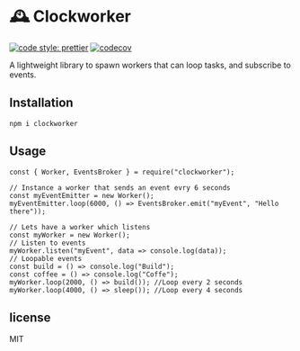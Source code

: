 # 🕰️ Clockworker

[![code style: prettier](https://img.shields.io/badge/code_style-prettier-ff69b4.svg?style=flat-square)](https://github.com/prettier/prettier) [![codecov](https://codecov.io/gh/ugobriasco/white-summoner/branch/master/graph/badge.svg)](https://codecov.io/gh/ugobriasco/white-summoner)

A lightweight library to spawn workers that can loop tasks, and subscribe to events.

## Installation

```
npm i clockworker
```

## Usage

```
const { Worker, EventsBroker } = require("clockworker");

// Instance a worker that sends an event evry 6 seconds
const myEventEmitter = new Worker();
myEventEmitter.loop(6000, () => EventsBroker.emit("myEvent", "Hello there"));

// Lets have a worker which listens
const myWorker = new Worker();
// Listen to events
myWorker.listen("myEvent", data => console.log(data));
// Loopable events
const build = () => console.log("Build");
const coffee = () => console.log("Coffe");
myWorker.loop(2000, () => build()); //Loop every 2 seconds
myWorker.loop(4000, () => sleep()); //Loop every 4 seconds

```

## license

MIT
